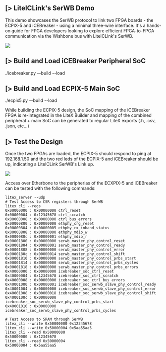 [> LiteICLink's SerWB Demo
--------------------------

This demo showcases the SerWB protocol to link two FPGA boards - the ECPIX-5 and iCEBreaker - using
a minimal three-wire interface. It's a hands-on guide for FPGA developers looking to explore
efficient FPGA-to-FPGA communication via the Wishbone bus with LiteICLink's SerWB.

![](https://github.com/enjoy-digital/liteiclink/assets/1450143/09e0597a-b4f0-49c7-a3b5-ab9ea61900e5)


[> Build and Load iCEBreaker Peripheral SoC
-------------------------------------------

./icebreaker.py --build --load

[> Build and Load ECPIX-5 Main SoC
----------------------------------

./ecpix5.py --build --load

While building the ECPIX-5 design, the SoC mapping of the iCEBreaker FPGA is re-integrated in the
LiteX Builder and mapping of the combined peripheral + main SoC can be generated to regular LiteX
exports (.h, .csv, .json, etc...)


[> Test the Design
------------------

Once the two FPGAs are loaded, the ECPIX-5 should respond to ping at 192.168.1.50 and the two red
leds of the ECPIX-5 and iCEBreaker should be up, indicating a LiteICLink SerWB's Link up.

![](https://github.com/enjoy-digital/liteiclink/assets/1450143/8045d0f0-3977-4891-bd45-da6d05a1d48f)


Access over Etherbone to the peripherlas of the ECXPIX-5 and iCEBreaker can be tested with the
following commands:

    litex_server --udp
    # Test Access to CSR registers through SerWB
    litex_cli --regs
    0x00000000 : 0x00000000 ctrl_reset
    0x00000004 : 0x12345678 ctrl_scratch
    0x00000008 : 0x00000000 ctrl_bus_errors
    0x00000800 : 0x00000000 ethphy_crg_reset
    0x00000804 : 0x00000005 ethphy_rx_inband_status
    0x00000808 : 0x00000000 ethphy_mdio_w
    0x0000080c : 0x00000001 ethphy_mdio_r
    0x00001800 : 0x00000000 serwb_master_phy_control_reset
    0x00001804 : 0x00000001 serwb_master_phy_control_ready
    0x00001808 : 0x00000000 serwb_master_phy_control_error
    0x0000180c : 0x00000014 serwb_master_phy_control_shift
    0x00001810 : 0x00000000 serwb_master_phy_control_prbs_start
    0x00001814 : 0x00000000 serwb_master_phy_control_prbs_cycles
    0x00001818 : 0x00000000 serwb_master_phy_control_prbs_errors
    0x40000000 : 0x00000000 icebreaker_soc_ctrl_reset
    0x40000004 : 0x12345678 icebreaker_soc_ctrl_scratch
    0x40000008 : 0x00000000 icebreaker_soc_ctrl_bus_errors
    0x40001000 : 0x00000001 icebreaker_soc_serwb_slave_phy_control_ready
    0x40001004 : 0x00000000 icebreaker_soc_serwb_slave_phy_control_error
    0x40001008 : 0x00000018 icebreaker_soc_serwb_slave_phy_control_shift
    0x4000100c : 0x00000000 icebreaker_soc_serwb_slave_phy_control_prbs_start
    0x40001010 : 0x00000000 icebreaker_soc_serwb_slave_phy_control_prbs_cycles

    # Test Access to SRAM through SerWB
    litex_cli --write 0x50000000 0x12345678
    litex_cli --write 0x50000004 0x5aa55aa5
    litex_cli --read 0x50000000
    0x50000000 : 0x12345678
    litex_cli --read 0x50000004
    0x50000004 : 0x5aa55aa5
